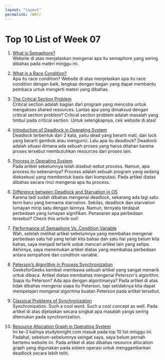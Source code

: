 ```yaml
---
layout: "layout"
permalink: /W07/
---
```


# Top 10 List of Week 07

1. [What is Semaphore?](https://www.guru99.com/semaphore-in-operating-system.html)<br>
Website di atas menjelaskan mengenai apa itu semaphore yang sering dibahas pada materi minggu ini.

2. [What is a Race Condition?](https://www.baeldung.com/cs/race-conditions)<br>
Apa itu race condition? Website di atas menjelaskan apa itu race condition dengan baik, lengkap dengan bagan yang dapat membantu pembaca untuk mengerti materi yang dibahas.

3. [The Critical Section Problem](https://www.javatpoint.com/os-critical-section-problem)<br>
Critical section adalah bagian dari program yang mencoba untuk mengakses shared resources. Lantas apa yang dimaksud dengan critical section problem? Critical section problem
adalah masalah yang timbul pada critical section. Untuk selengkapnya, cek website di atas!

4. [Introduction of Deadlock in Operating System](https://www.geeksforgeeks.org/introduction-of-deadlock-in-operating-system/)<br>
Deadlock terbentuk dari 2 kata, yaitu dead yang berarti mati, dan lock yang berarti gembok atau mengunci. Lalu apa itu deadlock? Deadlock adalah situasi dimana ada sebuah
proses yang harus ditahan karena proses tersebut membutuhkan resources dari proses lain.

5. [Process in Operating System](https://www.studytonight.com/operating-system/operating-system-processes)<br>
Pada artikel sebelumnya telah disebut-sebut process. Namun, apa process itu sebenarnya? Process adalah sebuah program yang sedang dieksekusi yang membentuk basis dari
komputasi. Pada artikel diatas dibahas secara rinci mengenai apa itu process.

6. [Difference between Deadlock and Starvation in OS](https://www.geeksforgeeks.org/difference-between-deadlock-and-starvation-in-os/)<br>
Karena tadi sudah dibahas mengenai deadlock, sekarang ada lagi satu term baru yang bernama starvation. Sekilas, deadlock dan starvation lumayan mirip satu dengan lainnya.
Namun, ternyata terdapat perbedaan yang lumayan signifikan. Penasaran apa perbedaan tersebut? Check this article out!

7. [Performance of Semaphore Vs. Condition Variable](https://hacksoflife.blogspot.com/2010/12/performance-of-semaphore-vs-condition.html)<br>
Wah, setelah melihat artikel sebelumnya yang membahas mengenai perbedaan satu hal yang terlah kita bahas dan satu hal yang belum kita bahas, saya menjadi tertarik untuk
mencari artikel lain yang setipe. Akhirnya, saya menemukan artikel diatas yang membahas perbedaan antara sempahore dan condition variable.

8. [Peterson’s Algorithm in Process Synchronization](https://www.geeksforgeeks.org/petersons-algorithm-in-process-synchronization/)<br>
GeeksforGeeks kembali membawa sebuah artikel yang sangat menarik untuk dibaca. Artikel diatas membahas mengenai Peterson's algorithm. Siapa itu Peterson? Ada apa dengan
algoritmanya? Pada artikel di atas tidak dibahas mengenai siapa itu Peterson, tapi setidaknya kita dapat mempelajari mengenai algoritma buatan Peterson pada artikel tersebut.

9. [Classical Problems of Synchronization](https://www.studytonight.com/operating-system/classical-synchronization-problems)<br>
Synchronization. Such a cool word. Such a cool concept as well. Pada artikel di atas dijelaskan secara singkat apa masalah yangs sering ditemukan pada synchronization.

10. [Resource Allocation Graph in Operating System](https://www.studytonight.com/operating-system/resource-allocation-graph-in-operating-system)<br>
Ini ke-3 kalinya studytonight.com masuk pada top 10 list minggu ini. Padahal, sebelum-sebelumnya seingat saya, saya belum pernah bertemu website ini. Pada artikel di atas
dibahas resource allocation graph yang digunakan pada sistem operasi untuk menggambarkan deadlock secara lebih teliti.

